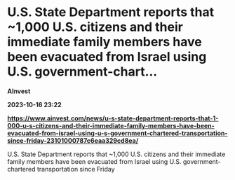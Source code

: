 # U.S. State Department reports that ~1,000 U.S. citizens and their immediate family members have been evacuated from Israel using U.S. government-chart...
**AInvest**

**2023-10-16 23:22**

**https://www.ainvest.com/news/u-s-state-department-reports-that-1-000-u-s-citizens-and-their-immediate-family-members-have-been-evacuated-from-israel-using-u-s-government-chartered-transportation-since-friday-23101000787c6eaa329cd8ea/**

U.S. State Department reports that ~1,000 U.S. citizens and their immediate family members have been evacuated from Israel using U.S. government-chartered transportation since Friday